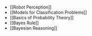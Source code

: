 - [[Robot Perception]]
- [[Models for Classification Problems]]
- [[Basics of Probability Theory]]
- [[Bayes Rule]]
- [[Bayesian Reasoning]]